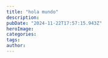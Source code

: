 ```yaml
---
title: "hola mundo"
description:
pubDate: "2024-11-22T17:57:15.943Z"
heroImage:
categories:
tags:
author:
---
```


